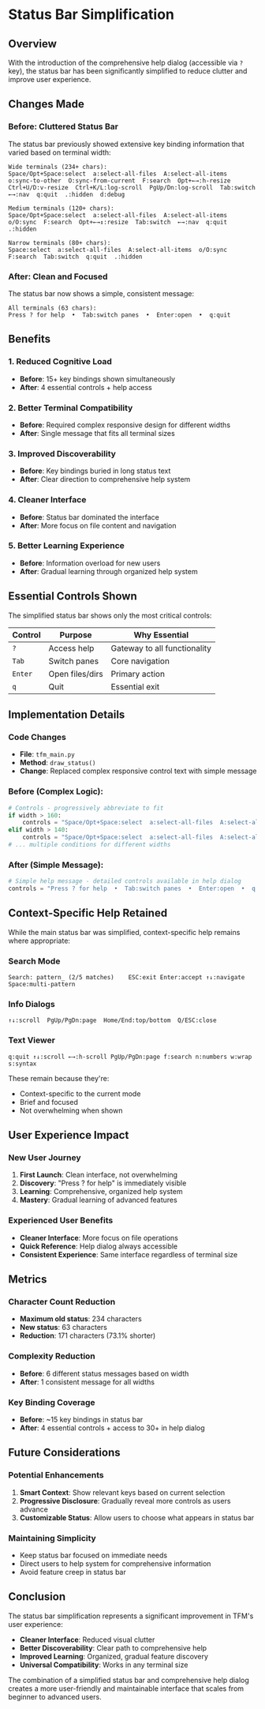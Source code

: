 # Status Bar Simplification

## Overview

With the introduction of the comprehensive help dialog (accessible via `?` key), the status bar has been significantly simplified to reduce clutter and improve user experience.

## Changes Made

### Before: Cluttered Status Bar
The status bar previously showed extensive key binding information that varied based on terminal width:

```
Wide terminals (234+ chars):
Space/Opt+Space:select  a:select-all-files  A:select-all-items  o:sync-to-other  O:sync-from-current  F:search  Opt+←→:h-resize  Ctrl+U/D:v-resize  Ctrl+K/L:log-scroll  PgUp/Dn:log-scroll  Tab:switch  ←→:nav  q:quit  .:hidden  d:debug

Medium terminals (120+ chars):
Space/Opt+Space:select  a:select-all-files  A:select-all-items  o/O:sync  F:search  Opt+←→↕:resize  Tab:switch  ←→:nav  q:quit  .:hidden

Narrow terminals (80+ chars):
Space:select  a:select-all-files  A:select-all-items  o/O:sync  F:search  Tab:switch  q:quit  .:hidden
```

### After: Clean and Focused
The status bar now shows a simple, consistent message:

```
All terminals (63 chars):
Press ? for help  •  Tab:switch panes  •  Enter:open  •  q:quit
```

## Benefits

### 1. Reduced Cognitive Load
- **Before**: 15+ key bindings shown simultaneously
- **After**: 4 essential controls + help access

### 2. Better Terminal Compatibility
- **Before**: Required complex responsive design for different widths
- **After**: Single message that fits all terminal sizes

### 3. Improved Discoverability
- **Before**: Key bindings buried in long status text
- **After**: Clear direction to comprehensive help system

### 4. Cleaner Interface
- **Before**: Status bar dominated the interface
- **After**: More focus on file content and navigation

### 5. Better Learning Experience
- **Before**: Information overload for new users
- **After**: Gradual learning through organized help system

## Essential Controls Shown

The simplified status bar shows only the most critical controls:

| Control | Purpose | Why Essential |
|---------|---------|---------------|
| `?` | Access help | Gateway to all functionality |
| `Tab` | Switch panes | Core navigation |
| `Enter` | Open files/dirs | Primary action |
| `q` | Quit | Essential exit |

## Implementation Details

### Code Changes
- **File**: `tfm_main.py`
- **Method**: `draw_status()`
- **Change**: Replaced complex responsive control text with simple message

### Before (Complex Logic):
```python
# Controls - progressively abbreviate to fit
if width > 160:
    controls = "Space/Opt+Space:select  a:select-all-files  A:select-all-items..."
elif width > 140:
    controls = "Space/Opt+Space:select  a:select-all-files  A:select-all-items..."
# ... multiple conditions for different widths
```

### After (Simple Message):
```python
# Simple help message - detailed controls available in help dialog
controls = "Press ? for help  •  Tab:switch panes  •  Enter:open  •  q:quit"
```

## Context-Specific Help Retained

While the main status bar was simplified, context-specific help remains where appropriate:

### Search Mode
```
Search: pattern_ (2/5 matches)    ESC:exit Enter:accept ↑↓:navigate Space:multi-pattern
```

### Info Dialogs
```
↑↓:scroll  PgUp/PgDn:page  Home/End:top/bottom  Q/ESC:close
```

### Text Viewer
```
q:quit ↑↓:scroll ←→:h-scroll PgUp/PgDn:page f:search n:numbers w:wrap s:syntax
```

These remain because they're:
- Context-specific to the current mode
- Brief and focused
- Not overwhelming when shown

## User Experience Impact

### New User Journey
1. **First Launch**: Clean interface, not overwhelming
2. **Discovery**: "Press ? for help" is immediately visible
3. **Learning**: Comprehensive, organized help system
4. **Mastery**: Gradual learning of advanced features

### Experienced User Benefits
- **Cleaner Interface**: More focus on file operations
- **Quick Reference**: Help dialog always accessible
- **Consistent Experience**: Same interface regardless of terminal size

## Metrics

### Character Count Reduction
- **Maximum old status**: 234 characters
- **New status**: 63 characters
- **Reduction**: 171 characters (73.1% shorter)

### Complexity Reduction
- **Before**: 6 different status messages based on width
- **After**: 1 consistent message for all widths

### Key Binding Coverage
- **Before**: ~15 key bindings in status bar
- **After**: 4 essential controls + access to 30+ in help dialog

## Future Considerations

### Potential Enhancements
1. **Smart Context**: Show relevant keys based on current selection
2. **Progressive Disclosure**: Gradually reveal more controls as users advance
3. **Customizable Status**: Allow users to choose what appears in status bar

### Maintaining Simplicity
- Keep status bar focused on immediate needs
- Direct users to help system for comprehensive information
- Avoid feature creep in status bar

## Conclusion

The status bar simplification represents a significant improvement in TFM's user experience:

- **Cleaner Interface**: Reduced visual clutter
- **Better Discoverability**: Clear path to comprehensive help
- **Improved Learning**: Organized, gradual feature discovery
- **Universal Compatibility**: Works in any terminal size

The combination of a simplified status bar and comprehensive help dialog creates a more user-friendly and maintainable interface that scales from beginner to advanced users.